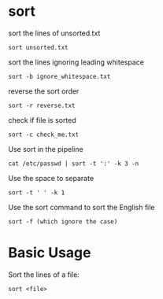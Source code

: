 # sort

sort the lines of unsorted.txt

    sort unsorted.txt


sort the lines ignoring leading whitespace

    sort -b ignore_whitespace.txt


reverse the sort order

    sort -r reverse.txt


check if file is sorted

    sort -c check_me.txt

Use sort in the pipeline
    
    cat /etc/passwd | sort -t ':' -k 3 -n 

Use the space to separate

    sort -t ' ' -k 1

Use the sort command to sort the English file

    sort -f (which ignore the case)


# Basic Usage

Sort the lines of a file:

    sort <file>


